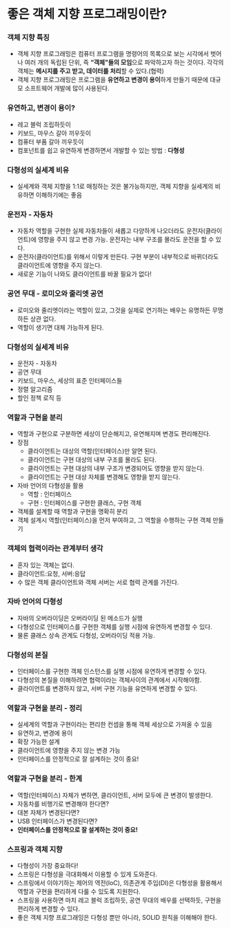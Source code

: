 # 좋은 객체 지향 프로그래밍이란?

### 객체 지향 특징

- 객체 지향 프로그래밍은 컴퓨터 프로그램을 명령어의 목록으로 보는 시각에서 벗어나 여러 개의 독립된 단위, 즉 **“객체"들의 모임**으로 파악하고자 하는 것이다. 각각의 객체는 **메시지를 주고 받고, 데이터를 처리**할 수 있다.(협력)
- 객체 지향 프로그래밍은 프로그램을 **유연하고 변경이 용이**하게 만들기 때문에 대규모 소프트웨어 개발에 많이 사용된다.

### 유연하고, 변경이 용이?

- 레고 블럭 조립하듯이
- 키보드, 마우스 갈아 끼우듯이
- 컴퓨터 부품 갈아 끼우듯이
- 컴포넌트를 쉽고 유연하게 변경하면서 개발할 수 있는 방법 : **다형성**

### 다형성의 실세계 비유

- 실세계와 객체 지향을 1:1로 매칭하는 것은 불가능하지만, 객체 지향을 실세계의 비유하면 이해하기에는 좋음

### 운전자 - 자동차

- 자동차 역할을 구현한 실제 자동차들이 새롭고 다양하게 나오더라도 운전자(클라이언트)에 영향을 주지 않고 변경 가능. 운전자는 내부 구조를 몰라도 운전을 할 수 있다.
- 운전자(클라이언트)를 위해서 이렇게 만든다. 구현 부분이 내부적으로 바뀌더라도 클라이언트에 영향을 주지 않는다.
- 새로운 기능이 나와도 클라이언트를 바꿀 필요가 없다!

### 공연 무대 - 로미오와 줄리엣 공연

- 로미오와 줄리엣이라는 역할이 있고, 그것을 실제로 연기하는 배우는 유명하든 무명하든 상관 없다.
- 역할이 생기면 대체 가능하게 된다.

### 다형성의 실세계 비유

- 운전자 - 자동차
- 공연 무대
- 키보드, 마우스, 세상의 표준 인터페이스들
- 정렬 알고리즘
- 할인 정책 로직 등

### 역할과 구현을 분리

- 역할과 구현으로 구분하면 세상이 단순해지고, 유연해지며 변경도 편리해진다.
- 장점
    - 클라이언트는 대상의 역할(인터페이스)만 알면 된다.
    - 클라이언트는 구현 대상의 내부 구조를 몰라도 된다.
    - 클라이언트는 구현 대상의 내부 구조가 변경되어도 영향을 받지 않는다.
    - 클라이언트는 구현 대상 자체를 변경해도 영향을 받지 않는다.
- 자바 언어의 다형성을 활용
    - 역할 : 인터페이스
    - 구현 : 인터페이스를 구현한 클래스, 구현 객체
- 객체를 설계할 때 역할과 구현을 명확히 분리
- 객체 설계시 역할(인터페이스)을 먼저 부여하고, 그 역할을 수행하는 구현 객체 만들기

### 객체의 협력이라는 관계부터 생각

- 혼자 있는 객체는 없다.
- 클라이언트:요청, 서버:응답
- 수 많은 객체 클라이언트와 객체 서버는 서로 협력 관계를 가진다.

### 자바 언어의 다형성

- 자바의 오버라이딩은 오버라이딩 된 메소드가 실행
- 다형성으로 인터페이스를 구현한 객체를 실행 시점에 유연하게 변경할 수 있다.
- 물론 클래스 상속 관계도 다형성, 오버라이딩 적용 가능.

### 다형성의 본질

- 인터페이스를 구현한 객체 인스턴스를 실행 시점에 유연하게 변경할 수 있다.
- 다형성의 본질을 이해하려면 협력이라는 객체사이의 관계에서 시작해야함.
- 클라이언트를 변경하지 않고, 서버 구현 기능을 유연하게 변경할 수 있다.

### 역할과 구현을 분리 - 정리

- 실세계의 역할과 구현이라는 편리한 컨셉을 통해 객체 세상으로 가져올 수 있음
- 유연하고, 변경에 용이
- 확장 가능한 설계
- 클라이언트에 영향을 주지 않는 변경 가능
- 인터페이스를 안정적으로 잘 설계하는 것이 중요!

### 역할과 구현을 분리 - 한계

- 역할(인터페이스) 자체가 변하면, 클라이언트, 서버 모두에 큰 변경이 발생한다.
- 자동차를 비행기로 변경해야 한다면?
- 대본 자체가 변경된다면?
- USB 인터페이스가 변경된다면?
- **인터페이스를 안정적으로 잘 설계하는 것이 중요!**

### 스프링과 객체 지향

- 다형성이 가장 중요하다!
- 스프링은 다형성을 극대화해서 이용할 수 있게 도와준다.
- 스프링에서 이야기하는 제어의 역전(IoC), 의존관계 주입(DI)은 다형성을 활용해서 역할과 구현을 편리하게 다룰 수 있도록 지원한다.
- 스프링을 사용하면 마치 레고 블럭 조립하듯, 공연 무대의 배우를 선택하듯, 구현을 편리하게 변경할 수 있다.
- 좋은 객체 지향 프로그래밍은 다형성 뿐만 아니라, SOLID 원칙을 이해해야 한다.